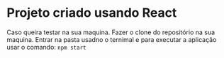 # Projeto criado usando React

Caso queira testar na sua maquina. Fazer o clone do repositório na sua maquina. Entrar na pasta usadno o ternimal e para executar a aplicação usar o comando: `npm start`
